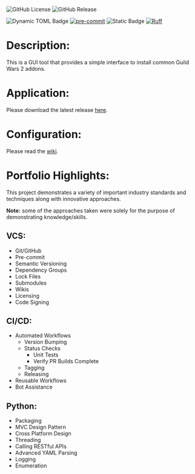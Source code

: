 ![GitHub License](https://img.shields.io/github/license/Jared-Hinze/gw2-addon-manager)
![GitHub Release](https://img.shields.io/github/v/release/Jared-Hinze/gw2-addon-manager)

![Dynamic TOML Badge](https://img.shields.io/badge/dynamic/toml?url=https%3A%2F%2Fraw.githubusercontent.com%2FJared-Hinze%2Fgw2-addon-manager%2Fmain%2Fpyproject.toml&query=project.requires-python&label=Python)
[![pre-commit](https://img.shields.io/badge/pre--commit-enabled-brightgreen?logo=pre-commit)](https://github.com/pre-commit/pre-commit)
![Static Badge](https://img.shields.io/badge/pytest-%2523ffffff.svg?logo=pytest&labelColor=505050&color=2F1D38)
[![Ruff](https://img.shields.io/endpoint?url=https://raw.githubusercontent.com/astral-sh/ruff/main/assets/badge/v2.json)](https://github.com/astral-sh/ruff)

# Description:
This is a GUI tool that provides a simple interface to install common Guild Wars 2 addons.

# Application:
Please download the latest release [here](https://github.com/Jared-Hinze/gw2-addon-manager/releases/latest).

# Configuration:
Please read the [wiki](https://github.com/Jared-Hinze/gw2-addon-manager/wiki).

# Portfolio Highlights:
This project demonstrates a variety of important industry standards and techniques along with innovative approaches.<br />

**Note:** some of the approaches taken were solely for the purpose of demonstrating knowledge/skills.
## VCS:
- Git/GitHub
- Pre-commit
- Semantic Versioning
- Dependency Groups
- Lock Files
- Submodules
- Wikis
- Licensing
- Code Signing
## CI/CD:
- Automated Workflows
  - Version Bumping
  - Status Checks
    - Unit Tests
    - Verify PR Builds Complete
  - Tagging
  - Releasing
- Reusable Workflows
- Bot Assistance
## Python:
- Packaging
- MVC Design Pattern
- Cross Platform Design
- Threading
- Calling RESTful APIs
- Advanced YAML Parsing
- Logging
- Enumeration
